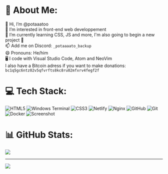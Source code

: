 # 💫 About Me:
👋 Hi, I’m @potaaatoo<br>👀 I’m interested in front-end web developpement<br>🌱 I’m currently learning CSS, JS and more, I'm also going to begin a new project 👀<br>📫 Add me on Discord: `_potaaaato_backup`<br>😄 Pronouns: He/him<br>🖥️ I code with Visual Studio Code, Atom and NeoVim<br>I also have a Bitcoin adress if you want to make donations: `bc1q5gc6ntz02v5qfvrfts8kc8ru02mfxrv4fegf2f`

# 💻 Tech Stack:
![HTML5](https://img.shields.io/badge/html5-%23E34F26.svg?style=flat&logo=html5&logoColor=white) ![Windows Terminal](https://img.shields.io/badge/Windows%20Terminal-%234D4D4D.svg?style=flat&logo=windows-terminal&logoColor=white) ![CSS3](https://img.shields.io/badge/css3-%231572B6.svg?style=flat&logo=css3&logoColor=white) ![Netlify](https://img.shields.io/badge/netlify-%23000000.svg?style=flat&logo=netlify&logoColor=#00C7B7) ![Nginx](https://img.shields.io/badge/nginx-%23009639.svg?style=flat&logo=nginx&logoColor=white) ![GitHub](https://img.shields.io/badge/github-%23121011.svg?style=flat&logo=github&logoColor=white) ![Git](https://img.shields.io/badge/git-%23F05033.svg?style=flat&logo=git&logoColor=white) ![Docker](https://img.shields.io/badge/docker-%230db7ed.svg?style=flat&logo=docker&logoColor=white) ![Screenshot](https://yip.su/1OhRJ.png)

# 📊 GitHub Stats:
![](https://github-readme-stats.vercel.app/api/top-langs/?username=potaaatoo&theme=onedark&hide_border=false&include_all_commits=false&count_private=true&layout=compact)

---
[![](https://visitcount.itsvg.in/api?id=potaaatoo&icon=10&color=0)](https://visitcount.itsvg.in)

<!-- Proudly created with GPRM ( https://gprm.itsvg.in ) -->
<!---
potaaatoo/potaaatoo is a ✨ special ✨ repository because its `README.md` (this file) appears on your GitHub profile.
You can click the Preview link to take a look at your changes.
--->
